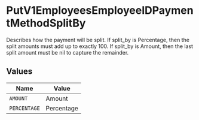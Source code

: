# PutV1EmployeesEmployeeIDPaymentMethodSplitBy

Describes how the payment will be split. If split_by is Percentage, then the split amounts must add up to exactly 100. If split_by is Amount, then the last split amount must be nil to capture the remainder.


## Values

| Name         | Value        |
| ------------ | ------------ |
| `AMOUNT`     | Amount       |
| `PERCENTAGE` | Percentage   |